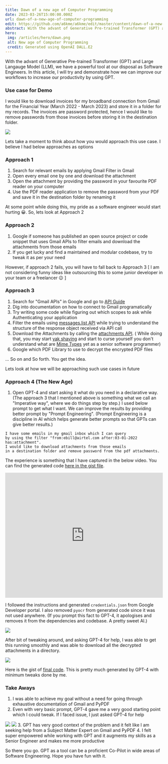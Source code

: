 ```yaml
---
title: Dawn of a new age of Computer Programming
date: 2023-03-26T15:00:00.000Z
url: dawn-of-a-new-age-of-computer-programming
edit: https://github.com/a6kme/a6kme/edit/master/content/dawn-of-a-new-age-of-computer-programming.md
abstract: With the advant of Generative Pre-trained Transformer (GPT) and Large Langauge Model (LLM), we have a powerful tool at our disposal as Software Engineers. I am taking a use case of Downloading password protected attachments from Gmail and demostrating how we can leverage this tool and save time and become productive.
hero:
 img: /articles/hero/dawn.png
 alt: New age of Computer Programming
 credit: Generated using OpenAI DALL.E2
---
```


With the advant of Generative Pre-trained Transformer (GPT) and Large Langauge Model (LLM), we have a powerful tool at our disposal as Software Engineers. In this article, I will try and demonstrate how we can improve our workflows to increase our productivity by using GPT.

### Use case for Demo
I would like to download invoices for my broadband connection from Gmail for the Financial Year (March 2022 - March 2023) and store it in a folder for my records. The invoices are password protected, hence I would like to remove passwords from those invoices before storing it in the destination folder.

<img src="/articles/new-age/gmail.png">

Lets take a moment to think about how you would approach this use case. I believe I had below approaches as options

### Approach 1
1. Search for relevant emails by applying Gmail Filter in Gmail
2. Open every email one by one and download the attachment
3. Open the attachment by providing the password in your favourite PDF reader on your computer
4. Use the PDF reader application to remove the password from your PDF and save it in the destination folder by renaming it

At some point while doing this, my pride as a software engineer would start hurting 😀. So, lets look at Approach 2

### Approach 2
1. Google if someone has published an open source project or code snippet that uses Gmail APIs to filter emails and download the attachments from those emails
2. If you get lucky and find a maintained and modular codebase, try to tweak it as per your need

However, if approach 2 fails, you will have to fall back to Approach 3 [ I am not considering funny ideas like outsourcing this to some junior developer in your team or a freelancer 😉 ]

### Approach 3
1. Search for "Gmail APIs" in Google and go to [API Guide](https://developers.google.com/gmail/api/guides)
2. Dig into documentation on how to connect to Gmail programatically
3. Try writing some code while figuring out which scopes to ask while Authenticating your application
4. Filter the emails using [messages.list API](https://developers.google.com/gmail/api/reference/rest/v1/users.messages/list) while trying to understand the structure of the response object received via API call
5. Download the Attachments by calling the [attachments API](https://developers.google.com/gmail/api/reference/rest/v1/users.messages.attachments/get). ( While doing that, you may start [yak shaving](http://www.catb.org/~esr/jargon/html/Y/yak-shaving.html) and start to curse yourself you don't understand what are [Mime Types](https://en.wikipedia.org/wiki/Media_type) yet as a senior software programmer)
6. Google which PDF Library to use to decrypt the encrypted PDF files

... So on and So forth. You get the idea.

Lets look at how we will be approaching such use cases in future

### Approach 4 (The New Age)
1. Open GPT-4 and start asking it what do you need in a declarative way. (The approach 3 that I mentioned above is something what we call an "Imperative way", where we do things step by step.) I used below prompt to get what I want. We can improve the results by providing better prompt by "Prompt Engineering". (Prompt Engineering is a discipline in AI which helps generate better prompts so that GPTs can give better results.)

```text
I have some emails in my gmail inbox which I can query
by using the filter "from:ebill@airtel.com after:03-01-2022 has:attachment".
I would like to download attachments from those emails 
in a destination folder and remove password from the pdf attachments.
```

The experience is something that I have captured in the below video. You can find the generated code [here in the gist file](https://gist.github.com/a6kme/0786dc4e2445303e206b44f42aac36fa).

<iframe width="100%" height="400" src="https://www.youtube.com/embed/b94w28yNfiQ" frameborder="0" allow="accelerometer; autoplay; encrypted-media; gyroscope; picture-in-picture" allowfullscreen></iframe>

I followed the instructions and generated `credentials.json` from Google Developer portal. I also removed `pyocr` from generated code since it was not used anywhere. (If you prompt this fact to GPT-4, it apologises and removes it from the dependencies and codebase. A pretty sweet AI.)

<img src="/articles/new-age/pyocr_not_being_used.png">

After bit of tweaking around, and asking GPT-4 for help, I was able to get this running smoothly and was able to download all the decrypted attachments in a directory.

<img src="/articles/new-age/attachments.png">

Here is the gist of [final code](https://gist.github.com/a6kme/1631aca545c229e59c62ac85d48caee4). This is pretty much generated by GPT-4 with minimum tweaks done by me.

### Take Aways
1. I was able to achieve my goal without a need for going through exhaustive documentation of Gmail and PyPDF
2. Even with very basic prompt, GPT-4 gave me a very good starting point which I could tweak. If I faced issue, I just asked GPT-4 for help
<img src="/articles/new-age/error_1.png">
<img src="/articles/new-age/error_2.png">
3. GPT has very good context of the problem and it felt like I am seeking help from a Subject Matter Expert on Gmail and PyPDF
4. I felt super empowered while working with GPT and it augments my skills as a Senior Engineer and makes me more productive

So there you go. GPT as a tool can be a proficient Co-Pilot in wide areas of Software Engineering. Hope you have fun with it.
